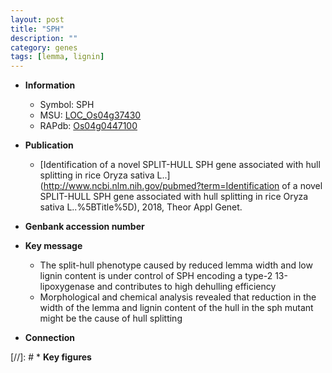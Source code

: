 ```yaml
---
layout: post
title: "SPH"
description: ""
category: genes
tags: [lemma, lignin]
---
```


* **Information**  
    + Symbol: SPH  
    + MSU: [LOC_Os04g37430](http://rice.uga.edu/cgi-bin/ORF_infopage.cgi?orf=LOC_Os04g37430)  
    + RAPdb: [Os04g0447100](https://rapdb.dna.affrc.go.jp/locus/?name=Os04g0447100)  

* **Publication**  
    + [Identification of a novel SPLIT-HULL SPH gene associated with hull splitting in rice Oryza sativa L..](http://www.ncbi.nlm.nih.gov/pubmed?term=Identification of a novel SPLIT-HULL SPH gene associated with hull splitting in rice Oryza sativa L..%5BTitle%5D), 2018, Theor Appl Genet.

* **Genbank accession number**  

* **Key message**  
    + The split-hull phenotype caused by reduced lemma width and low lignin content is under control of SPH encoding a type-2 13-lipoxygenase and contributes to high dehulling efficiency
    + Morphological and chemical analysis revealed that reduction in the width of the lemma and lignin content of the hull in the sph mutant might be the cause of hull splitting

* **Connection**  

[//]: # * **Key figures**  


